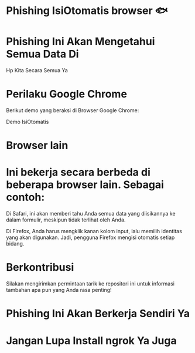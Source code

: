 # Phishing IsiOtomatis browser 🐟

# Phishing Ini Akan Mengetahui Semua Data Di
  Hp Kita Secara Semua Ya

# Perilaku Google Chrome
Berikut demo yang beraksi di Browser Google Chrome:

Demo IsiOtomatis

# Browser lain

# Ini bekerja secara berbeda di beberapa browser lain. Sebagai contoh:

  Di Safari, ini akan memberi tahu Anda semua data yang diisikannya ke dalam formulir, meskipun tidak terlihat oleh Anda.

  Di Firefox, Anda harus mengklik kanan kolom input, lalu memilih identitas yang akan digunakan. Jadi, pengguna Firefox mengisi otomatis setiap bidang.

# Berkontribusi
  Silakan mengirimkan permintaan tarik ke repositori ini untuk informasi tambahan apa pun yang Anda rasa penting!

# Phishing Ini Akan Berkerja Sendiri Ya

# Jangan Lupa Install ngrok Ya Juga
